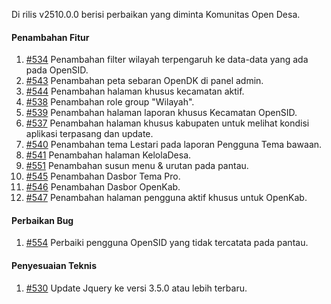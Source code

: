 Di rilis v2510.0.0 berisi perbaikan yang diminta Komunitas Open Desa.

#### Penambahan Fitur

1. [#534](https://github.com/OpenSID/pantau/issues/534) Penambahan filter wilayah terpengaruh ke data-data yang ada pada OpenSID.
2. [#543](https://github.com/OpenSID/pantau/issues/543) Penambahan peta sebaran OpenDK di panel admin.
3. [#544](https://github.com/OpenSID/pantau/issues/544) Penambahan halaman khusus kecamatan aktif.
4. [#538](https://github.com/OpenSID/pantau/issues/538) Penambahan role group "Wilayah".
5. [#539](https://github.com/OpenSID/pantau/issues/539) Penambahan halaman laporan khusus Kecamatan OpenSID.
6. [#537](https://github.com/OpenSID/pantau/issues/537) Penambahan halaman khusus kabupaten untuk melihat kondisi aplikasi terpasang dan update.
7. [#540](https://github.com/OpenSID/pantau/issues/540) Penambahan tema Lestari pada laporan Pengguna Tema bawaan.
8. [#541](https://github.com/OpenSID/pantau/issues/541) Penambahan halaman KelolaDesa.
9. [#551](https://github.com/OpenSID/pantau/issues/551) Penambahan susun menu & urutan pada pantau.
10. [#545](https://github.com/OpenSID/pantau/issues/545) Penambahan Dasbor Tema Pro.
11. [#546](https://github.com/OpenSID/pantau/issues/546) Penambahan Dasbor OpenKab.
12. [#547](https://github.com/OpenSID/pantau/issues/547) Penambahan halaman pengguna aktif khusus untuk OpenKab.

#### Perbaikan Bug

1. [#554](https://github.com/OpenSID/pantau/issues/554) Perbaiki pengguna OpenSID yang tidak tercatata pada pantau.

#### Penyesuaian Teknis

1. [#530](https://github.com/OpenSID/pantau/issues/530) Update Jquery ke versi 3.5.0 atau lebih terbaru.
